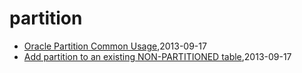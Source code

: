 # partition
* [Oracle Partition Common Usage](/2013/2013-09-17-oracle-partition-common-usage),2013-09-17
* [Add partition to an existing NON-PARTITIONED table](/2013/2013-09-17-add-partition-to-an-existing-non-partitioned-table),2013-09-17
